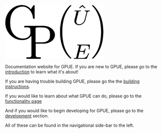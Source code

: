<a href="https://github.com/gpue-group/gpue">
<img src="/img/logo.png" width=320>
</a>

Documentation website for GPUE.
If you are new to GPUE, please go to the [introduction](../intro/index.html) to learn what it's about!

If you are having trouble building GPUE, please go the the [building instructions](../build/index.html).

If you would like to learn about what GPUE can do, please go to the [functionality page](../functionality/index.html)

And if you would like to begin developing for GPUE, please go to the [development](../development/index.html) section.

All of these can be found in the navigational side-bar to the left.
